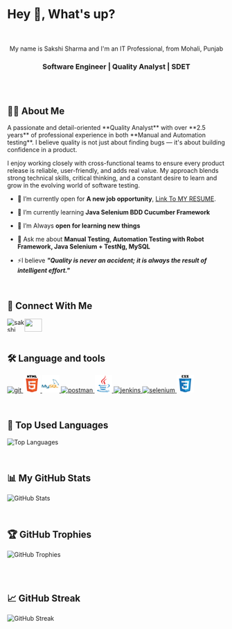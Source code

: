 <h1 align="left">Hey 👋, What's up?</h1>

###
<br>
<p align="center">My name is Sakshi Sharma and I'm an IT Professional, from Mohali, Punjab</p>
<h3 align="center">Software Engineer | Quality Analyst | SDET</h3>
<br><br>

## 👩‍💻  About Me

<p align="left">A passionate and detail-oriented **Quality Analyst** with over **2.5 years** of professional experience in both **Manual and Automation testing**. I believe quality is not just about finding bugs — it's about building confidence in a product.

I enjoy working closely with cross-functional teams to ensure every product release is reliable, user-friendly, and adds real value. My approach blends strong technical skills, critical thinking, and a constant desire to learn and grow in the evolving world of software testing.
</p>

- 🔭 I’m currently open for **A new job opportunity**, <a href="https://drive.google.com/file/d/1PNHorDJS9D5td8ciIEIu9YM_gFONeIEf/view?usp=drive_link">Link To MY RESUME</a>.

- 🌱 I’m currently learning **Java Selenium BDD Cucumber Framework**

- 🤝 I’m Always **open for learning new things**

- 💬 Ask me about **Manual Testing, Automation Testing with Robot Framework, Java Selenium + TestNg, MySQL**

- ⚡I believe ***"Quality is never an accident; it is always the result of intelligent effort."***

<br>

## 📡 Connect With Me

<p align="left">
<a href="https://www.linkedin.com/in/sakshi-sharma-256a941b7" target="blank"><img align="left" src="https://cdn.jsdelivr.net/npm/simple-icons@3.0.1/icons/linkedin.svg" alt="sakshi" height="30" width="40" /></a>
 <a href = "mailto: mssakshisharma97@gmail.com"><img align="left" src="https://simpleicons.org/icons/gmail.svg" height="30" width="40" /></a>
</p>
<br>
</p>
<br>

## 🛠 Language and tools

<p align="left"> 
<a href="https://git-scm.com/" target="_blank" rel="noreferrer"> <img src="https://www.vectorlogo.zone/logos/git-scm/git-scm-icon.svg" alt="git" width="40" height="40"/> </a>
<a href="https://www.w3.org/html/" target="_blank" rel="noreferrer"> <img src="https://raw.githubusercontent.com/devicons/devicon/master/icons/html5/html5-original-wordmark.svg" alt="html5" width="40" height="40"/> </a> 
<a href="https://www.mysql.com/" target="_blank" rel="noreferrer"> <img src="https://raw.githubusercontent.com/devicons/devicon/master/icons/mysql/mysql-original-wordmark.svg" alt="mysql" width="40" height="40"/> </a> <a href="https://postman.com" target="_blank" rel="noreferrer"> <img src="https://www.vectorlogo.zone/logos/getpostman/getpostman-icon.svg" alt="postman" width="40" height="40"/> </a> 
<a href="https://www.java.com" target="_blank" rel="noreferrer"> <img src="https://raw.githubusercontent.com/devicons/devicon/master/icons/java/java-original.svg" alt="java" width="40" height="40"/> </a> 
<a href="https://www.jenkins.io" target="_blank" rel="noreferrer"> <img src="https://www.vectorlogo.zone/logos/jenkins/jenkins-icon.svg" alt="jenkins" width="40" height="40"/> </a> 
<a href="https://www.selenium.dev" target="_blank" rel="noreferrer"> <img src="https://raw.githubusercontent.com/detain/svg-logos/780f25886640cef088af994181646db2f6b1a3f8/svg/selenium-logo.svg" alt="selenium" width="40" height="40"/> </a> 
<a href="https://www.w3schools.com/css/" target="_blank" rel="noreferrer"> <img src="https://raw.githubusercontent.com/devicons/devicon/master/icons/css3/css3-original-wordmark.svg" alt="css3" width="40" height="40"/> </a> 
</p>
<br>

## 🚀 Top Used Languages

<p align="left">
  <img src="https://github-readme-stats.vercel.app/api/top-langs/?username=Pioneer-27&layout=compact&theme=default" alt="Top Languages"/>
</p>
<br>

## 📊 My GitHub Stats

<p align="left">
  <img src="https://github-readme-stats.vercel.app/api?username=Pioneer-27&show_icons=true&theme=tokyonight" alt="GitHub Stats"/>
</p>
<br>

## 🏆 GitHub Trophies

<p align="left">
  <img src="https://github-profile-trophy.vercel.app/?username=Pioneer-27&theme=default" alt="GitHub Trophies"/>
</p>
<br><br>

## 📈 GitHub Streak

<p align="left">
  <img src="https://streak-stats.demolab.com?user=Pioneer-27&theme=default" alt="GitHub Streak"/>
</p>
<br><br>


<!--
**Pioneer-27/Pioneer-27** is a ✨ _special_ ✨ repository because its `README.md` (this file) appears on your GitHub profile.

Here are some ideas to get you started:

- 🔭 I’m currently working on ...
- 🌱 I’m currently learning ...
- 👯 I’m looking to collaborate on ...
- 🤔 I’m looking for help with ...
- 💬 Ask me about ...
- 📫 How to reach me: ...
- 😄 Pronouns: ...
- ⚡ Fun fact: ...
-->
